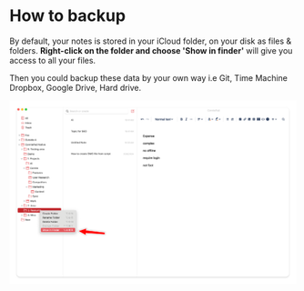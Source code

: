 # How to backup

By default, your notes is stored in your iCloud folder, on your disk as files & folders. **Right-click on the folder and choose 'Show in finder'** will give you access to all your files.

Then you could backup these data by your own way i.e Git, Time Machine Dropbox, Google Drive, Hard drive.

![External folder](./img/image.png)
